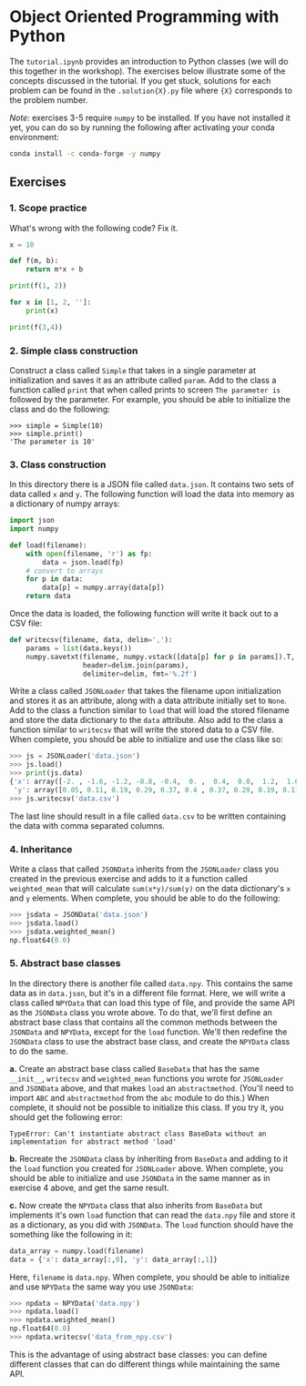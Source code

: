 # Object Oriented Programming with Python

The `tutorial.ipynb` provides an introduction to Python classes (we will do this together in the workshop). The exercises below illustrate some of the concepts discussed in the tutorial. If you get stuck, solutions for each problem can be found in the `.solution{X}.py` file where `{X}` corresponds to the problem number.

*Note:* exercises 3-5 require `numpy` to be installed. If you have not installed it yet, you can do so by running the following after activating your conda environment:

```bash
conda install -c conda-forge -y numpy
```

## Exercises

### 1. Scope practice

What's wrong with the following code? Fix it.

```python
x = 10

def f(m, b):
    return m*x + b

print(f(1, 2))

for x in [1, 2, '']:
    print(x)

print(f(3,4))
```

### 2. Simple class construction

Construct a class called `Simple` that takes in a single parameter at initialization and saves it as an attribute called `param`. Add to the class a function called `print` that when called prints to screen `The parameter is ` followed by the parameter. For example, you should be able to initialize the class and do the following:
```
>>> simple = Simple(10)
>>> simple.print()
'The parameter is 10'
```

### 3. Class construction

In this directory there is a JSON file called `data.json`. It contains two sets of data called `x` and `y`. The following function will load the data into memory as a dictionary of numpy arrays:
```python
import json
import numpy

def load(filename):
    with open(filename, 'r') as fp:
        data = json.load(fp)
    # convert to arrays
    for p in data:
        data[p] = numpy.array(data[p])
    return data
```

Once the data is loaded, the following function will write it back out to a CSV file:
```python
def writecsv(filename, data, delim=','):
    params = list(data.keys())
    numpy.savetxt(filename, numpy.vstack([data[p] for p in params]).T,
                  header=delim.join(params),
                  delimiter=delim, fmt='%.2f') 
```

Write a class called `JSONLoader` that takes the filename upon initialization and stores it as an attribute, along with a data attribute initially set to `None`. Add to the class a function similar to `load` that will load the stored filename and store the data dictionary to the `data` attribute. Also add to the class a function similar to `writecsv` that will write the stored data to a CSV file. When complete, you should be able to initialize and use the class like so:

```python
>>> js = JSONLoader('data.json')
>>> js.load()
>>> print(js.data)
{'x': array([-2. , -1.6, -1.2, -0.8, -0.4,  0. ,  0.4,  0.8,  1.2,  1.6,  2. ]),
 'y': array([0.05, 0.11, 0.19, 0.29, 0.37, 0.4 , 0.37, 0.29, 0.19, 0.11, 0.05])}
>>> js.writecsv('data.csv')
```
The last line should result in a file called `data.csv` to be written containing the data with comma separated columns.

### 4. Inheritance

Write a class that called `JSONData` inherits from the `JSONLoader` class you created in the previous exercise and adds to it a function called `weighted_mean` that will calculate `sum(x*y)/sum(y)` on the data dictionary's `x` and `y` elements. When complete, you should be able to do the following:
```python
>>> jsdata = JSONData('data.json')
>>> jsdata.load()
>>> jsdata.weighted_mean()
np.float64(0.0)
```

### 5. Abstract base classes

In the directory there is another file called `data.npy`. This contains the same data as in `data.json`, but it's in a different file format. Here, we will write a class called `NPYData` that can load this type of file, and provide the same API as the `JSONData` class you wrote above. To do that, we'll first define an abstract base class that contains all the common methods between the `JSONData` and `NPYData`, except for the `load` function. We'll then redefine the `JSONData` class to use the abstract base class, and create the `NPYData` class to do the same.

**a.** Create an abstract base class called `BaseData` that has the same `__init__`, `writecsv` and `weighted_mean` functions you wrote for `JSONLoader` and `JSONData` above, and that makes `load` an `abstractmethod`. (You'll need to import `ABC` and `abstractmethod` from the `abc` module to do this.) When complete, it should not be possible to initialize this class. If you try it, you should get the following error:
```
TypeError: Can't instantiate abstract class BaseData without an implementation for abstract method 'load'
```

**b.** Recreate the `JSONData` class by inheriting from `BaseData` and adding to it the `load` function you created for `JSONLoader` above. When complete, you should be able to initialize and use `JSONData` in the same manner as in exercise 4 above, and get the same result.

**c.** Now create the `NPYData` class that also inherits from `BaseData` but implements it's own `load` function that can read the `data.npy` file and store it as a dictionary, as you did with `JSONData`. The `load` function should have the something like the following in it:
```python
data_array = numpy.load(filename)
data = {'x': data_array[:,0], 'y': data_array[:,1]}
```
Here, `filename` is `data.npy`. When complete, you should be able to initialize and use `NPYData` the same way you use `JSONData`:
```python
>>> npdata = NPYData('data.npy')
>>> npdata.load()
>>> npdata.weighted_mean()
np.float64(0.0)
>>> npdata.writecsv('data_from_npy.csv')
```
This is the advantage of using abstract base classes: you can define different classes that can do different things while maintaining the same API.
